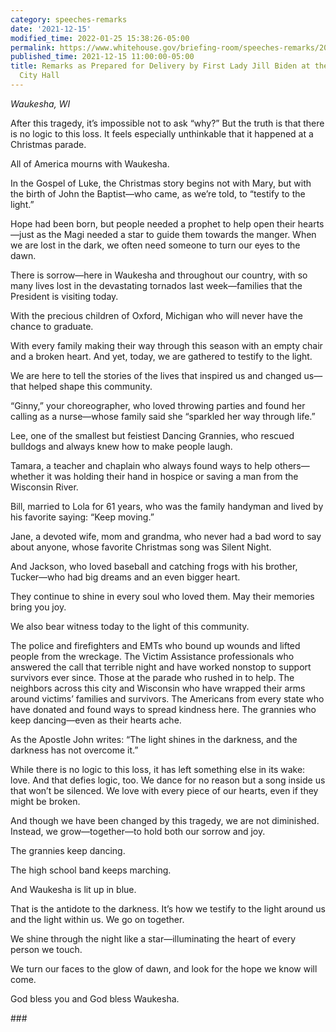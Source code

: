 ```yaml
---
category: speeches-remarks
date: '2021-12-15'
modified_time: 2022-01-25 15:38:26-05:00
permalink: https://www.whitehouse.gov/briefing-room/speeches-remarks/2021/12/15/remarks-as-prepared-for-delivery-by-first-lady-jill-biden-at-the-city-of-waukesha-city-hall/
published_time: 2021-12-15 11:00:00-05:00
title: Remarks as Prepared for Delivery by First Lady Jill Biden at the City of Waukesha
  City Hall
---
```

 
*Waukesha, WI*

After this tragedy, it’s impossible not to ask “why?” But the truth is
that there is no logic to this loss. It feels especially unthinkable
that it happened at a Christmas parade.  
  
All of America mourns with Waukesha.  
  
In the Gospel of Luke, the Christmas story begins not with Mary, but
with the birth of John the Baptist—who came, as we’re told, to “testify
to the light.”  
  
Hope had been born, but people needed a prophet to help open their
hearts—just as the Magi needed a star to guide them towards the manger.
When we are lost in the dark, we often need someone to turn our eyes to
the dawn.  
  
There is sorrow—here in Waukesha and throughout our country, with so
many lives lost in the devastating tornados last week—families that the
President is visiting today.  
  
With the precious children of Oxford, Michigan who will never have the
chance to graduate.  
  
With every family making their way through this season with an empty
chair and a broken heart. And yet, today, we are gathered to testify to
the light.  
  
We are here to tell the stories of the lives that inspired us and
changed us—that helped shape this community.      
  
“Ginny,” your choreographer, who loved throwing parties and found her
calling as a nurse—whose family said she “sparkled her way through
life.”  
  
Lee, one of the smallest but feistiest Dancing Grannies, who rescued
bulldogs and always knew how to make people laugh.  
  
Tamara, a teacher and chaplain who always found ways to help
others—whether it was holding their hand in hospice or saving a man from
the Wisconsin River.  
  
Bill, married to Lola for 61 years, who was the family handyman and
lived by his favorite saying: “Keep moving.”  
  
Jane, a devoted wife, mom and grandma, who never had a bad word to say
about anyone, whose favorite Christmas song was Silent Night.  
  
And Jackson, who loved baseball and catching frogs with his brother,
Tucker—who had big dreams and an even bigger heart.  
  
They continue to shine in every soul who loved them. May their memories
bring you joy.  
  
We also bear witness today to the light of this community.  
  
The police and firefighters and EMTs who bound up wounds and lifted
people from the wreckage. The Victim Assistance professionals who
answered the call that terrible night and have worked nonstop to support
survivors ever since. Those at the parade who rushed in to help. The
neighbors across this city and Wisconsin who have wrapped their arms
around victims’ families and survivors. The Americans from every state
who have donated and found ways to spread kindness here. The grannies
who keep dancing—even as their hearts ache.  
  
As the Apostle John writes: “The light shines in the darkness, and the
darkness has not overcome it.”  
  
While there is no logic to this loss, it has left something else in its
wake: love. And that defies logic, too. We dance for no reason but a
song inside us that won’t be silenced. We love with every piece of our
hearts, even if they might be broken.  
  
And though we have been changed by this tragedy, we are not diminished.
Instead, we grow—together—to hold both our sorrow and joy.   
  
The grannies keep dancing.  
  
The high school band keeps marching.  
  
And Waukesha is lit up in blue.  
  
That is the antidote to the darkness. It’s how we testify to the light
around us and the light within us. We go on together.  
  
We shine through the night like a star—illuminating the heart of every
person we touch.  
  
We turn our faces to the glow of dawn, and look for the hope we know
will come.  
  
God bless you and God bless Waukesha.

\###
